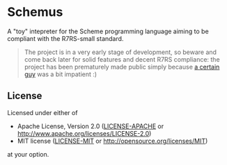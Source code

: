 # Schemus

A "toy" intepreter for the Scheme programming language aiming to be compliant with the R7RS-small standard.

> The project is in a very early stage of development, so beware and come back later for solid features and decent R7RS compliance: the project has been prematurely made public simply because [a certain guy](https://github.com/dunklecat) was a bit impatient :)

## License

Licensed under either of

- Apache License, Version 2.0
    ([LICENSE-APACHE](LICENSE-APACHE) or http://www.apache.org/licenses/LICENSE-2.0)
- MIT license
    ([LICENSE-MIT](LICENSE-MIT) or http://opensource.org/licenses/MIT)

at your option.
